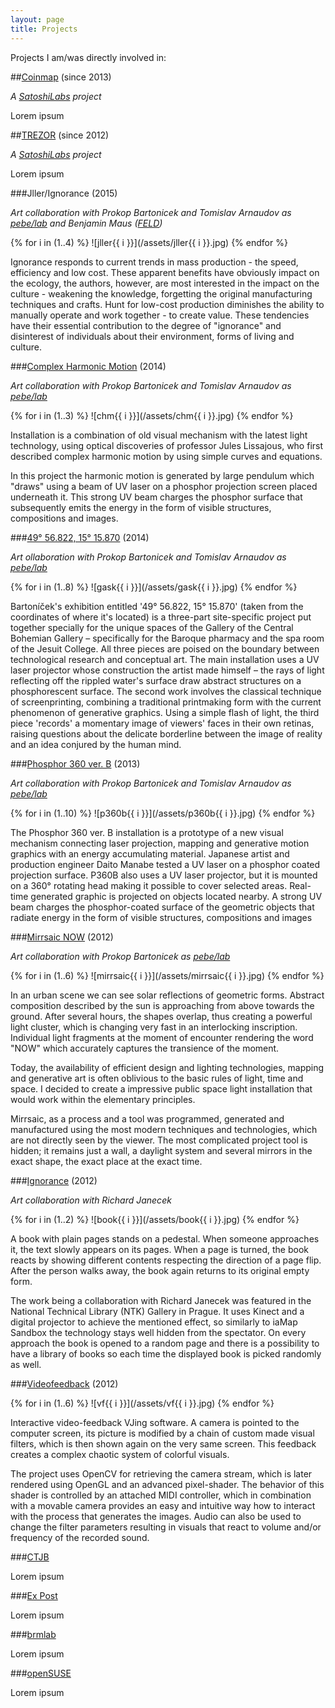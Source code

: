 ```yaml
---
layout: page
title: Projects
---
```


Projects I am/was directly involved in:

##[Coinmap](https://coinmap.org/) (since 2013)

*A [SatoshiLabs](http://satoshilabs.com) project*

Lorem ipsum

##[TREZOR](https://www.bitcointrezor.com/) (since 2012)

*A [SatoshiLabs](http://satoshilabs.com) project*

Lorem ipsum

###Jller/Ignorance (2015)

*Art collaboration with Prokop Bartonicek and Tomislav Arnaudov as [pebe/lab](http://www.pebe.cz/) and Benjamin Maus ([FELD](http://www.feld.is/))*

{% for i in (1..4) %}
![jller{{ i }}](/assets/jller{{ i }}.jpg)
{% endfor %}

Ignorance responds to current trends in mass production - the speed, efficiency and low cost. These apparent benefits have obviously impact on the ecology, the authors, however, are most interested in the impact on the culture - weakening the knowledge, forgetting the original manufacturing techniques and crafts. Hunt for low-cost production diminishes the ability to manually operate and work together - to create value. These tendencies have their essential contribution to the degree of "ignorance" and disinterest of individuals about their environment, forms of living and culture.

###[Complex Harmonic Motion](http://www.pebe.cz/lab/?p=3788) (2014)

*Art collaboration with Prokop Bartonicek and Tomislav Arnaudov as [pebe/lab](http://www.pebe.cz/)*

{% for i in (1..3) %}
![chm{{ i }}](/assets/chm{{ i }}.jpg)
{% endfor %}

Installation is a combination of old visual mechanism with the latest light technology, using optical discoveries of professor Jules Lissajous, who first described complex harmonic motion by using simple curves and equations.

In this project the harmonic motion is generated by large pendulum which "draws" using a beam of UV laser on a phosphor projection screen placed underneath it. This strong UV beam charges the phosphor surface that subsequently emits the energy in the form of visible structures, compositions and images.

###[49° 56.822, 15° 15.870](http://www.pebe.cz/lab/?p=3765) (2014)

*Art ollaboration with Prokop Bartonicek and Tomislav Arnaudov as [pebe/lab](http://www.pebe.cz/)*

{% for i in (1..8) %}
![gask{{ i }}](/assets/gask{{ i }}.jpg)
{% endfor %}

Bartoníček's exhibition entitled '49° 56.822, 15° 15.870' (taken from the coordinates of where it's located) is a three-part site-specific project put together specially for the unique spaces of the Gallery of the Central Bohemian Gallery – specifically for the Baroque pharmacy and the spa room of the Jesuit College. All three pieces are poised on the boundary between technological research and conceptual art. The main installation uses a UV laser projector whose construction the artist made himself – the rays of light reflecting off the rippled water's surface draw abstract structures on a phosphorescent surface. The second work involves the classical technique of screenprinting, combining a traditional printmaking form with the current phenomenon of generative graphics. Using a simple flash of light, the third piece 'records' a momentary image of viewers' faces in their own retinas, raising questions about the delicate borderline between the image of reality and an idea conjured by the human mind.

###[Phosphor 360 ver. B](http://www.pebe.cz/lab/?p=3737) (2013)

*Art collaboration with Prokop Bartonicek and Tomislav Arnaudov as [pebe/lab](http://www.pebe.cz/)*

{% for i in (1..10) %}
![p360b{{ i }}](/assets/p360b{{ i }}.jpg)
{% endfor %}

The Phosphor 360 ver. B installation is a prototype of a new visual mechanism connecting laser projection, mapping and generative motion graphics with an energy accumulating material. Japanese artist and production engineer Daito Manabe tested a UV laser on a phosphor coated projection surface. P360B also uses a UV laser projector, but it is mounted on a 360° rotating head making it possible to cover selected areas. Real-time generated graphic is projected on objects located nearby. A strong UV beam charges the phosphor-coated surface of the geometric objects that radiate energy in the form of visible structures, compositions and images

###[Mirrsaic NOW](http://www.pebe.cz/lab/?p=3744) (2012)

*Art collaboration with Prokop Bartonicek as [pebe/lab](http://www.pebe.cz/)*

{% for i in (1..6) %}
![mirrsaic{{ i }}](/assets/mirrsaic{{ i }}.jpg)
{% endfor %}

In an urban scene we can see solar reflections of geometric forms. Abstract composition described by the sun is approaching from above towards the ground. After several hours, the shapes overlap, thus creating a powerful light cluster, which is changing very fast in an interlocking inscription. Individual light fragments at the moment of encounter rendering the word "NOW" which accurately captures the transience of the moment.

Today, the availability of efficient design and lighting technologies, mapping and generative art is often oblivious to the basic rules of light, time and space. I decided to create a impressive public space light installation that would work within the elementary principles.

Mirrsaic, as a process and a tool was programmed, generated and manufactured using the most modern techniques and technologies, which are not directly seen by the viewer. The most complicated project tool is hidden; it remains just a wall, a daylight system and several mirrors in the exact shape, the exact place at the exact time.

###[Ignorance](http://richardjanecek.com/ignorance) (2012)

*Art collaboration with Richard Janecek*

{% for i in (1..2) %}
![book{{ i }}](/assets/book{{ i }}.jpg)
{% endfor %}

A book with plain pages stands on a pedestal. When someone approaches it, the text slowly appears on its pages. When a page is turned, the book reacts by showing different contents respecting the direction of a page flip. After the person walks away, the book again returns to its original empty form.

The work being a collaboration with Richard Janecek was featured in the National Technical Library (NTK) Gallery in Prague. It uses Kinect and a digital projector to achieve the mentioned effect, so similarly to iaMap Sandbox the technology stays well hidden from the spectator. On every approach the book is opened to a random page and there is a possibility to have a library of books so each time the displayed book is picked randomly as well.

###[Videofeedback](https://github.com/prusnak/videofeedback) (2012)

{% for i in (1..6) %}
![vf{{ i }}](/assets/vf{{ i }}.jpg)
{% endfor %}

Interactive video-feedback VJing software. A camera is pointed to the computer screen, its picture is modified by a chain of custom made visual filters, which is then shown again on the very same screen. This feedback creates a complex chaotic system of colorful visuals.

The project uses OpenCV for retrieving the camera stream, which is later rendered using OpenGL and an advanced pixel-shader. The behavior of this shader is controlled by an attached MIDI controller, which in combination with a movable camera provides an easy and intuitive way how to interact with the process that generates the images. Audio can also be used to change the filter parameters resulting in visuals that react to volume and/or frequency of the recorded sound.

###[CTJB](https://ctjb.net)

Lorem ipsum

###[Ex Post](http://expost.space)

Lorem ipsum

###[brmlab](https://brmlab.cz/)

Lorem ipsum

###[openSUSE](https://www.opensuse.org)

Lorem ipsum
